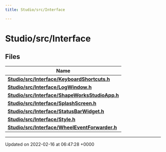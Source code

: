 ```yaml
---
title: Studio/src/Interface

---
```


# Studio/src/Interface



## Files

| Name           |
| -------------- |
| **[Studio/src/Interface/KeyboardShortcuts.h](../Files/KeyboardShortcuts_8h.md#file-keyboardshortcuts.h)**  |
| **[Studio/src/Interface/LogWindow.h](../Files/LogWindow_8h.md#file-logwindow.h)**  |
| **[Studio/src/Interface/ShapeWorksStudioApp.h](../Files/ShapeWorksStudioApp_8h.md#file-shapeworksstudioapp.h)**  |
| **[Studio/src/Interface/SplashScreen.h](../Files/SplashScreen_8h.md#file-splashscreen.h)**  |
| **[Studio/src/Interface/StatusBarWidget.h](../Files/StatusBarWidget_8h.md#file-statusbarwidget.h)**  |
| **[Studio/src/Interface/Style.h](../Files/Style_8h.md#file-style.h)**  |
| **[Studio/src/Interface/WheelEventForwarder.h](../Files/WheelEventForwarder_8h.md#file-wheeleventforwarder.h)**  |






-------------------------------

Updated on 2022-02-16 at 06:47:28 +0000
